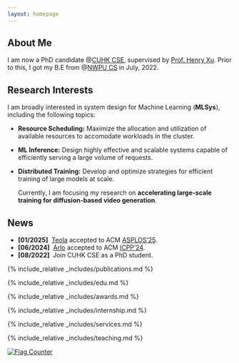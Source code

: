 ```yaml
---
layout: homepage
---
```


## About Me

I am now a PhD candidate @[CUHK CSE](https://www.cse.cuhk.edu.hk/), supervised by [Prof. Henry Xu](https://henryhxu.github.io/). Prior to this, I got my B.E from @[NWPU CS](https://www.nwpu.edu.cn/) in July, 2022.

## Research Interests
  I am broadly interested in system design for Machine Learning (**<autocolor>MLSys</autocolor>**), including the following topics:
- **<autocolor>Resource Scheduling:</autocolor>** Maximize the allocation and utilization of available resources to accomodate workloads in the cluster.
- **<autocolor>ML Inference:</autocolor>** Design highly effective and scalable systems capable of efficiently serving a large volume of requests.
- **<autocolor>Distributed Training:</autocolor>** Develop and optimize strategies for efficient training of large models at scale.


  Currently, I am focusing my research on **<autocolor>accelerating large-scale training for diffusion-based video generation</autocolor>**.


## News
- **[01/2025]** &nbsp;[Teola](https://arxiv.org/abs/2407.00326) accepted to ACM [ASPLOS’25](https://www.asplos-conference.org/asplos2025/).
- **[06/2024]** &nbsp;[Arlo](https://txxx926.github.io/) accepted to ACM [ICPP’24](https://icpp2024.org/). 
- **[08/2022]** &nbsp;Join CUHK CSE as a PhD student.


{% include_relative _includes/publications.md %}

{% include_relative _includes/edu.md %}

{% include_relative _includes/awards.md %}


{% include_relative _includes/internship.md %}

{% include_relative _includes/services.md %}

{% include_relative _includes/teaching.md %}


<a href="https://info.flagcounter.com/OELr"><img src="https://s05.flagcounter.com/count/OELr/bg_FFFFFF/txt_000000/border_CCCCCC/columns_2/maxflags_10/viewers_0/labels_0/pageviews_0/flags_0/percent_0/" alt="Flag Counter" border="0"></a>
